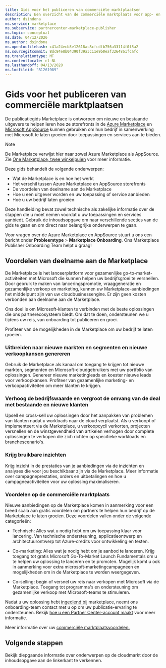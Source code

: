 ```yaml
---
title: Gids voor het publiceren van commerciële marktplaatsen
description: Een overzicht van de commerciële marktplaats voor app- en service-uitgevers.
author: dsindona
ms.service: marketplace
ms.subservice: partnercenter-marketplace-publisher
ms.topic: conceptual
ms.date: 04/12/2020
ms.author: dsindona
ms.openlocfilehash: c41a24ecb3e12618ac8cfcdfb756a33114f0f8a2
ms.sourcegitcommit: 8dc84e8b04390f39a3c11e9b0eaf3264861fcafc
ms.translationtype: MT
ms.contentlocale: nl-NL
ms.lasthandoff: 04/13/2020
ms.locfileid: "81261989"
---
```

# <a name="commercial-marketplace-publishing-guide"></a>Gids voor het publiceren van commerciële marktplaatsen

De publicatiegids Marketplace is ontworpen om nieuwe en bestaande uitgevers te helpen leren hoe ze storefronts in de [Azure Marketplace](https://azuremarketplace.microsoft.com) en [Microsoft AppSource](https://appsource.microsoft.com) kunnen gebruiken om hun bedrijf in samenwerking met Microsoft te laten groeien door toepassingen en services aan te bieden.

>[!Note]
>De Marketplace verwijst hier naar zowel Azure Marketplace als AppSource.  Zie [One Marketplace, twee winkelpuien](https://docs.microsoft.com/azure/marketplace/comparing-appsource-azure-marketplace) voor meer informatie.

Deze gids behandelt de volgende onderwerpen: 
*   Wat de Marketplace is en hoe het werkt 
*   Het verschil tussen Azure Marketplace en AppSource storefronts 
*   De voordelen van deelname aan de Marketplace 
*   Hoe u een uitgever worden en uw toepassing of service aanbieden 
*   Hoe u uw bedrijf laten groeien 

Deze handleiding bevat zowel technische als zakelijke informatie over de stappen die u moet nemen voordat u uw toepassingen en services aanbiedt. Gebruik de inhoudsopgave om naar verschillende secties van de gids te gaan en om direct naar belangrijke onderwerpen te gaan.

Voor vragen over de Azure Marketplace en AppSource stuurt u ons een bericht onder **Probleemtype** > **Marketplace Onboarding**. Ons Marketplace Publisher Onboarding Team helpt u graag! 

## <a name="benefits-of-participating-in-the-marketplace"></a>Voordelen van deelname aan de Marketplace 

De Marketplace is het lanceerplatform voor gezamenlijke go-to-market-activiteiten met Microsoft die kunnen helpen uw bedrijfsgroei te versnellen. Door gebruik te maken van lanceringspromotie, vraaggeneratie en gezamenlijke verkoop en marketing, kunnen uw Marketplace-aanbiedingen het middelpunt zijn van uw cloudbusinessengine. Er zijn geen kosten verbonden aan deelname aan de Marketplace.

Ons doel is om Microsoft-klanten te verbinden met de beste oplossingen die ons partnerecosysteem biedt. Om dat te doen, ondersteunen we u tijdens uw reis, van onboarding tot publiceren en groei. 

Profiteer van de mogelijkheden in de Marketplace om uw bedrijf te laten groeien.

### <a name="expand-to-new-markets-and-segments-and-generate-new-sales-opportunities"></a>Uitbreiden naar nieuwe markten en segmenten en nieuwe verkoopkansen genereren

Gebruik de Marketplace als kanaal om toegang te krijgen tot nieuwe markten, segmenten en Microsoft-cloudgebruikers met uw portfolio van oplossingen. Genereer nieuwe marketingleads en koester nieuwe leads voor verkoopkansen. Profiteer van gezamenlijke marketing- en verkoopactiviteiten om meer klanten te krijgen.

### <a name="enhance-business-value-and-increase-deal-size-with-existing-and-new-customers"></a>Verhoog de bedrijfswaarde en vergroot de omvang van de deal met bestaande en nieuwe klanten 

Upsell en cross-sell uw oplossingen door het aanpakken van problemen van klanten nadat u workloads naar de cloud verplaatst. Als u verkoopt of implementeert via de Marketplace, u verkoopcycli verkorten, projecten versnellen en de winstgevendheid van artikelen verhogen door complete oplossingen te verkopen die zich richten op specifieke workloads en branchescenario's. 

### <a name="get-actionable-insights"></a>Krijg bruikbare inzichten 

Krijg inzicht in de prestaties van je aanbiedingen via de inzichten en analyses die voor jou beschikbaar zijn via de Marketplace. Meer informatie over campagneprestaties, orders en uitbetalingen en hoe u campagneactiviteiten voor uw oplossing maximaliseren.

### <a name="commercial-marketplace-benefits"></a>Voordelen op de commerciële marktplaats 

Nieuwe aanbiedingen op de Marketplace komen in aanmerking voor een breed scala aan gratis voordelen om partners te helpen hun bedrijf op de Marketplace te laten groeien. Deze voordelen vallen onder de volgende categorieën: 

*   Technisch: Alles wat u nodig hebt om uw toepassing klaar voor lancering. Van technische ondersteuning, applicatieontwerp en architectuurontwerp tot Azure-credits voor ontwikkeling en testen. 

*   Co-marketing: Alles wat je nodig hebt om je aanbod te lanceren. Krijg toegang tot gratis Microsoft Go-To-Market Launch Fundamentals om u te helpen uw oplossing te lanceren en te promoten. Mogelijk komt u ook in aanmerking voor extra microsoft-marketingcampagneen en mogelijkheden om in de Marketplace te worden weergegeven.

*   Co-selling: begin of versnel uw reis naar verkopen met Microsoft via de Marketplace. Toegang tot programma's en ondersteuning om gezamenlijke verkoop met Microsoft-teams te stimuleren.

Nadat u uw oplossing hebt [ingediend bij](https://partner.microsoft.com/dashboard/account/v3/enrollment/introduction/partnership) marketplace, neemt ons onboarding-team contact met u op om uw publicatie-ervaring te ondersteunen.  Bekijk [hoe u een Partner Center-account maakt](https://docs.microsoft.com/azure/marketplace/partner-center-portal/create-account) voor meer informatie.

Meer informatie over uw [commerciële marktplaatsvoordelen.](https://docs.microsoft.com//azure/marketplace/gtm-your-marketplace-benefits)

## <a name="next-steps"></a>Volgende stappen

Bekijk diepgaande informatie over onderwerpen op de cloudmarkt door de inhoudsopgave aan de linkerkant te verkennen. 
